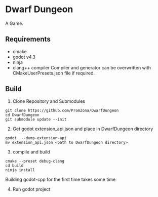 # Dwarf Dungeon
A Game.

## Requirements
- cmake
- godot v4.3
- ninja
- clang++ compiler
Compiler and generator can be overwritten with CMakeUserPresets.json file if required.

## Build
1) Clone Repository and Submodules
```
git clone https://github.com/PromZona/DwarfDungeon
cd DwarfDungeon
git submodule update --init
```
2) Get godot extension_api.json and place in DwarfDungeon directory
```
godot  --dump-extension-api
mv extension_api.json <path to DwarfDungeon directory>
```
3) compile and build
```
cmake --preset debug-clang
cd build
ninja install
```
Building godot-cpp for the first time takes some time 

4) Run godot project
